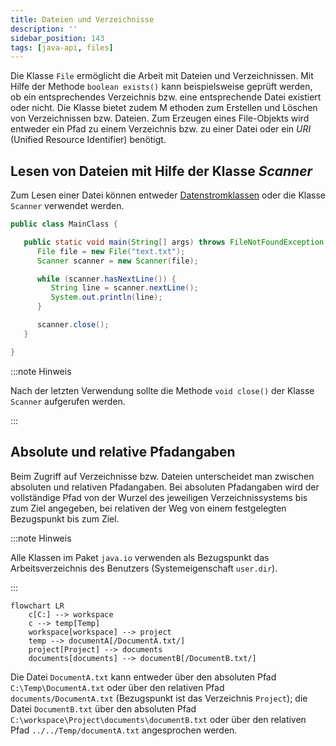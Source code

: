 ```yaml
---
title: Dateien und Verzeichnisse
description: ''
sidebar_position: 143
tags: [java-api, files]
---
```


Die Klasse `File` ermöglicht die Arbeit mit Dateien und Verzeichnissen. Mit
Hilfe der Methode `boolean exists()` kann beispielsweise geprüft werden, ob ein
entsprechendes Verzeichnis bzw. eine entsprechende Datei existiert oder nicht.
Die Klasse bietet zudem M ethoden zum Erstellen und Löschen von Verzeichnissen
bzw. Dateien. Zum Erzeugen eines File-Objekts wird entweder ein Pfad zu einem
Verzeichnis bzw. zu einer Datei oder ein _URI_ (Unified Resource Identifier)
benötigt.

## Lesen von Dateien mit Hilfe der Klasse _Scanner_

Zum Lesen einer Datei können entweder [Datenstromklassen](io-streams) oder die
Klasse `Scanner` verwendet werden.

```java title="MainClass.java" showLineNumbers
public class MainClass {

   public static void main(String[] args) throws FileNotFoundException {
      File file = new File("text.txt");
      Scanner scanner = new Scanner(file);

      while (scanner.hasNextLine()) {
         String line = scanner.nextLine();
         System.out.println(line);
      }

      scanner.close();
   }

}
```

:::note Hinweis

Nach der letzten Verwendung sollte die Methode `void close()` der Klasse
`Scanner` aufgerufen werden.

:::

## Absolute und relative Pfadangaben

Beim Zugriff auf Verzeichnisse bzw. Dateien unterscheidet man zwischen absoluten
und relativen Pfadangaben. Bei absoluten Pfadangaben wird der vollständige Pfad
von der Wurzel des jeweiligen Verzeichnissystems bis zum Ziel angegeben, bei
relativen der Weg von einem festgelegten Bezugspunkt bis zum Ziel.

:::note Hinweis

Alle Klassen im Paket `java.io` verwenden als Bezugspunkt das Arbeitsverzeichnis
des Benutzers (Systemeigenschaft `user.dir`).

:::

```mermaid
flowchart LR
    c[C:] --> workspace
    c --> temp[Temp]
    workspace[workspace] --> project
    temp --> documentA[/DocumentA.txt/]
    project[Project] --> documents
    documents[documents] --> documentB[/DocumentB.txt/]
```

Die Datei `DocumentA.txt` kann entweder über den absoluten Pfad
`C:\Temp\DocumentA.txt` oder über den relativen Pfad `documents/DocumentA.txt`
(Bezugspunkt ist das Verzeichnis `Project`); die Datei `DocumentB.txt` über den
absoluten Pfad `C:\workspace\Project\documents\documentB.txt` oder über den
relativen Pfad `../../Temp/documentA.txt` angesprochen werden.
